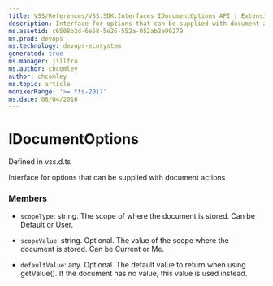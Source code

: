 ```yaml
---
title: VSS/References/VSS.SDK.Interfaces IDocumentOptions API | Extensions for Azure DevOps Services
description: Interface for options that can be supplied with document actions
ms.assetid: c6508b2d-6e58-5e26-552a-052ab2a99279
ms.prod: devops
ms.technology: devops-ecosystem
generated: true
ms.manager: jillfra
ms.author: chcomley
author: chcomley
ms.topic: article
monikerRange: '>= tfs-2017'
ms.date: 08/04/2016
---
```


# IDocumentOptions

Defined in vss.d.ts


Interface for options that can be supplied with document actions 

### Members

* `scopeType`: string. The scope of where the document is stored. Can be Default or User.

* `scopeValue`: string. Optional. The value of the scope where the document is stored. Can be Current or Me.

* `defaultValue`: any. Optional. The default value to return when using getValue(). If the document has no value,
this value is used instead.

